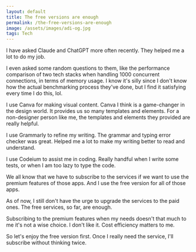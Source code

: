 ```yaml
---
layout: default
title: The free versions are enough
permalink: /the-free-versions-are-enough
image: /assets/images/adi-og.jpg
tags: Tech
---
```


I have asked Claude and ChatGPT more often recently. They helped me a lot to do my job.

I even asked some random questions to them, like the performance comparison of two tech stacks when handling 1000 concurrent connections, in terms of memory usage. I know it's silly since I don't know how the actual benchmarking process they've done, but I find it satisfying every time I do this, lol.

I use Canva for making visual content. Canva I think is a game-changer in the design world. It provides us so many templates and elements. For a non-designer person like me, the templates and elements they provided are really helpful.

I use Grammarly to refine my writing. The grammar and typing error checker was great. Helped me a lot to make my writing better to read and understand.

I use Codeium to assist me in coding. Really handful when I write some tests, or when I am too lazy to type the code.

We all know that we have to subscribe to the services if we want to use the premium features of those apps. And I use the free version for all of those apps.

As of now, I still don't have the urge to upgrade the services to the paid ones. The free services, so far, are enough.

Subscribing to the premium features when my needs doesn't that much to me it's not a wise choice. I don't like it. Cost efficiency matters to me.

So let's enjoy the free version first. Once I really need the service, I'll subscribe without thinking twice.
